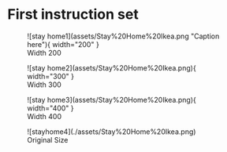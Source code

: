 # First instruction set

<figure markdown>
![stay home1](assets/Stay%20Home%20Ikea.png "Caption here"){ width="200" }
 <figcaption>Width 200</figcaption>
</figure>

<figure markdown>
![stay home2](assets/Stay%20Home%20Ikea.png){ width="300" }
 <figcaption>Width 300</figcaption>
</figure>

<figure markdown>
![stay home3](assets/Stay%20Home%20Ikea.png){ width="400" }
 <figcaption>Width 400</figcaption>
</figure>

<figure markdown>
![stayhome4](./assets/Stay%20Home%20Ikea.png)
 <figcaption>Original Size</figcaption>
 </figure>